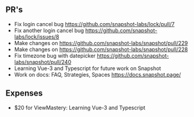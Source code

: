 ## PR's
- Fix login cancel bug https://github.com/snapshot-labs/lock/pull/7
- Fix another login cancel bug https://github.com/snapshot-labs/lock/issues/8
- Make changes on https://github.com/snapshot-labs/snapshot/pull/229
- Make changes on https://github.com/snapshot-labs/snapshot/pull/228
- Fix timezone bug with datepicker https://github.com/snapshot-labs/snapshot/pull/240
- Learning Vue-3 and Typescript for future work on Snapshot
- Work on docs: FAQ, Strategies, Spaces https://docs.snapshot.page/


## Expenses
- $20 for ViewMastery: Learning Vue-3 and Typescript

